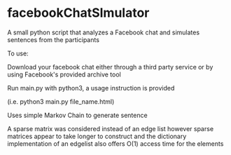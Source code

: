 # facebookChatSImulator
A small python script that analyzes a Facebook chat and simulates sentences from the participants

To use:

Download your facebook chat either through a third party service or by using Facebook's provided archive tool

Run main.py with python3, a usage instruction is provided

(i.e. python3 main.py file_name.html)

Uses simple Markov Chain to generate sentence

A sparse matrix was considered instead of an edge list however sparse matrices appear to take longer to construct 
and the dictionary implementation of an edgelist also offers O(1) access time for the elements
